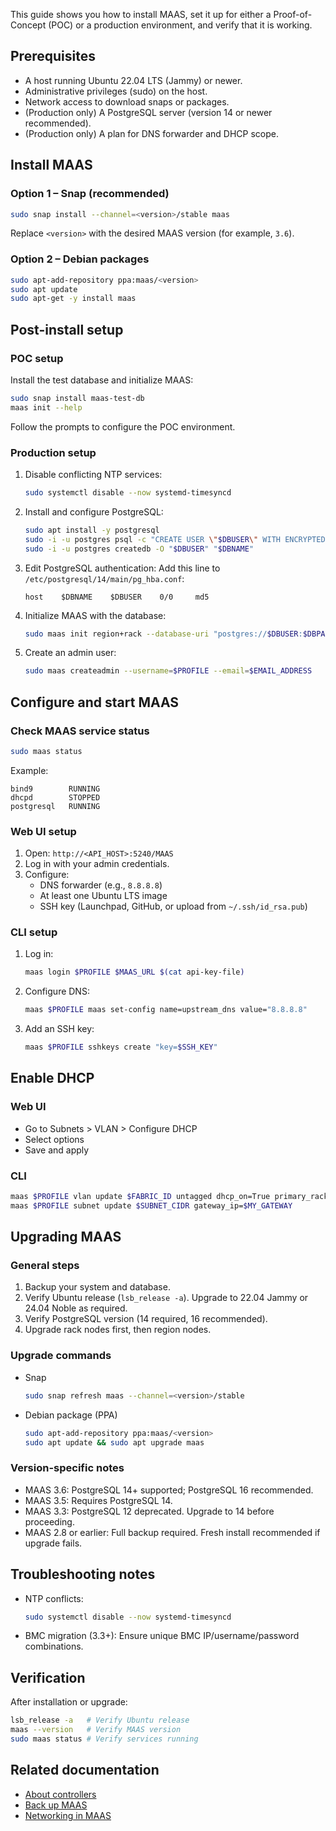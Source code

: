 This guide shows you how to install MAAS, set it up for either a Proof-of-Concept (POC) or a production environment, and verify that it is working.

## Prerequisites
- A host running Ubuntu 22.04 LTS (Jammy) or newer.
- Administrative privileges (sudo) on the host.
- Network access to download snaps or packages.
- (Production only) A PostgreSQL server (version 14 or newer recommended).
- (Production only) A plan for DNS forwarder and DHCP scope.

## Install MAAS

### Option 1 – Snap (recommended)
```bash
sudo snap install --channel=<version>/stable maas
```
Replace `<version>` with the desired MAAS version (for example, `3.6`).

### Option 2 – Debian packages
```bash
sudo apt-add-repository ppa:maas/<version>
sudo apt update
sudo apt-get -y install maas
```

## Post-install setup

### POC setup
Install the test database and initialize MAAS:
```bash
sudo snap install maas-test-db
maas init --help
```
Follow the prompts to configure the POC environment.

### Production setup

1. Disable conflicting NTP services:
   ```bash
   sudo systemctl disable --now systemd-timesyncd
   ```

2. Install and configure PostgreSQL:
   ```bash
   sudo apt install -y postgresql
   sudo -i -u postgres psql -c "CREATE USER \"$DBUSER\" WITH ENCRYPTED PASSWORD '$DBPASS'"
   sudo -i -u postgres createdb -O "$DBUSER" "$DBNAME"
   ```

3. Edit PostgreSQL authentication:
   Add this line to `/etc/postgresql/14/main/pg_hba.conf`:
   ```
   host    $DBNAME    $DBUSER    0/0     md5
   ```

4. Initialize MAAS with the database:
   ```bash
   sudo maas init region+rack --database-uri "postgres://$DBUSER:$DBPASS@$HOSTNAME/$DBNAME"
   ```

5. Create an admin user:
   ```bash
   sudo maas createadmin --username=$PROFILE --email=$EMAIL_ADDRESS
   ```

## Configure and start MAAS

### Check MAAS service status
```bash
sudo maas status
```
Example:
```
bind9        RUNNING
dhcpd        STOPPED
postgresql   RUNNING
```

### Web UI setup
1. Open: `http://<API_HOST>:5240/MAAS`
2. Log in with your admin credentials.
3. Configure:
   - DNS forwarder (e.g., `8.8.8.8`)
   - At least one Ubuntu LTS image
   - SSH key (Launchpad, GitHub, or upload from `~/.ssh/id_rsa.pub`)

### CLI setup
1. Log in:
   ```bash
   maas login $PROFILE $MAAS_URL $(cat api-key-file)
   ```
2. Configure DNS:
   ```bash
   maas $PROFILE maas set-config name=upstream_dns value="8.8.8.8"
   ```
3. Add an SSH key:
   ```bash
   maas $PROFILE sshkeys create "key=$SSH_KEY"
   ```

## Enable DHCP

### Web UI
- Go to Subnets > VLAN > Configure DHCP
- Select options
- Save and apply

### CLI
```bash
maas $PROFILE vlan update $FABRIC_ID untagged dhcp_on=True primary_rack=$PRIMARY_RACK_CONTROLLER
maas $PROFILE subnet update $SUBNET_CIDR gateway_ip=$MY_GATEWAY
```

## Upgrading MAAS

### General steps
1. Backup your system and database.
2. Verify Ubuntu release (`lsb_release -a`). Upgrade to 22.04 Jammy or 24.04 Noble as required.
3. Verify PostgreSQL version (14 required, 16 recommended).
4. Upgrade rack nodes first, then region nodes.

### Upgrade commands

- Snap
  ```bash
  sudo snap refresh maas --channel=<version>/stable
  ```

- Debian package (PPA)
  ```bash
  sudo apt-add-repository ppa:maas/<version>
  sudo apt update && sudo apt upgrade maas
  ```

### Version-specific notes
- MAAS 3.6: PostgreSQL 14+ supported; PostgreSQL 16 recommended.
- MAAS 3.5: Requires PostgreSQL 14.
- MAAS 3.3: PostgreSQL 12 deprecated. Upgrade to 14 before proceeding.
- MAAS 2.8 or earlier: Full backup required. Fresh install recommended if upgrade fails.

## Troubleshooting notes
- NTP conflicts:
  ```bash
  sudo systemctl disable --now systemd-timesyncd
  ```
- BMC migration (3.3+): Ensure unique BMC IP/username/password combinations.

## Verification

After installation or upgrade:
```bash
lsb_release -a   # Verify Ubuntu release
maas --version   # Verify MAAS version
sudo maas status # Verify services running
```

## Related documentation
- [About controllers](https://canonical.com/maas/docs/about-controllers)
- [Back up MAAS](https://canonical.com/maas/docs/how-to-back-up-maas)
- [Networking in MAAS](https://canonical.com/maas/docs/about-maas-networking)
